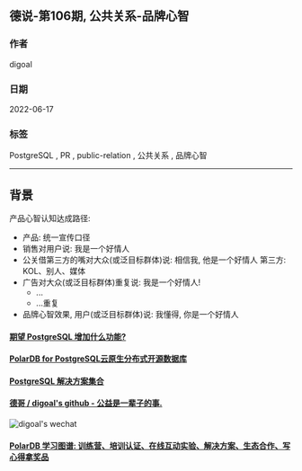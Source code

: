 ## 德说-第106期, 公共关系-品牌心智  
              
### 作者              
digoal              
              
### 日期              
2022-06-17              
              
### 标签              
PostgreSQL , PR , public-relation , 公共关系 , 品牌心智               
              
----              
              
## 背景       
  
产品心智认知达成路径:   
  
- 产品: 统一宣传口径  
- 销售对用户说: 我是一个好情人  
- 公关借第三方的嘴对大众(或泛目标群体)说: 相信我, 他是一个好情人  第三方: KOL、别人、媒体  
- 广告对大众(或泛目标群体)重复说: 我是一个好情人!  
    - ...  
    - ...重复  
- 品牌心智效果, 用户(或泛目标群体)说: 我懂得, 你是一个好情人   
  
  
#### [期望 PostgreSQL 增加什么功能?](https://github.com/digoal/blog/issues/76 "269ac3d1c492e938c0191101c7238216")
  
  
#### [PolarDB for PostgreSQL云原生分布式开源数据库](https://github.com/ApsaraDB/PolarDB-for-PostgreSQL "57258f76c37864c6e6d23383d05714ea")
  
  
#### [PostgreSQL 解决方案集合](https://yq.aliyun.com/topic/118 "40cff096e9ed7122c512b35d8561d9c8")
  
  
#### [德哥 / digoal's github - 公益是一辈子的事.](https://github.com/digoal/blog/blob/master/README.md "22709685feb7cab07d30f30387f0a9ae")
  
  
![digoal's wechat](../pic/digoal_weixin.jpg "f7ad92eeba24523fd47a6e1a0e691b59")
  
  
#### [PolarDB 学习图谱: 训练营、培训认证、在线互动实验、解决方案、生态合作、写心得拿奖品](https://www.aliyun.com/database/openpolardb/activity "8642f60e04ed0c814bf9cb9677976bd4")
  
